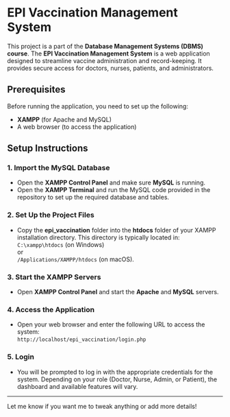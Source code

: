 # EPI Vaccination Management System

This project is a part of the **Database Management Systems (DBMS) course**. The **EPI Vaccination Management System** is a web application designed to streamline vaccine administration and record-keeping. It provides secure access for doctors, nurses, patients, and administrators.

## Prerequisites

Before running the application, you need to set up the following:

- **XAMPP** (for Apache and MySQL)
- A web browser (to access the application)

## Setup Instructions

### 1. Import the MySQL Database

- Open the **XAMPP Control Panel** and make sure **MySQL** is running.
- Open the **XAMPP Terminal** and run the MySQL code provided in the repository to set up the required database and tables.

### 2. Set Up the Project Files

- Copy the **epi_vaccination** folder into the **htdocs** folder of your XAMPP installation directory. This directory is typically located in:  
  `C:\xampp\htdocs` (on Windows)  
  or  
  `/Applications/XAMPP/htdocs` (on macOS).
  
### 3. Start the XAMPP Servers

- Open **XAMPP Control Panel** and start the **Apache** and **MySQL** servers.

### 4. Access the Application

- Open your web browser and enter the following URL to access the system:  
  `http://localhost/epi_vaccination/login.php`
  
### 5. Login

- You will be prompted to log in with the appropriate credentials for the system. Depending on your role (Doctor, Nurse, Admin, or Patient), the dashboard and available features will vary.

---

Let me know if you want me to tweak anything or add more details!
